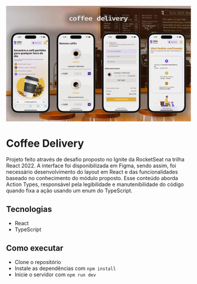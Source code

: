[![Coffee Delivery](./public/coffee-delivery.png)]()

# Coffee Delivery

Projeto feito através de desafio proposto no Ignite da RocketSeat na trilha React 2022. A interface foi disponibilizada em Figma, sendo assim, foi necessário desenvolvimento do layout em React e das funcionalidades baseado no conhecimento do módulo proposto. Esse conteúdo aborda Action Types, responsável pela legibilidade e manutenibilidade do código quando fixa a ação usando um enum do TypeScript.

## Tecnologias

- React
- TypeScript

## Como executar

- Clone o repositório
- Instale as dependências com `npm install`
- Inicie o servidor com `npm run dev`

